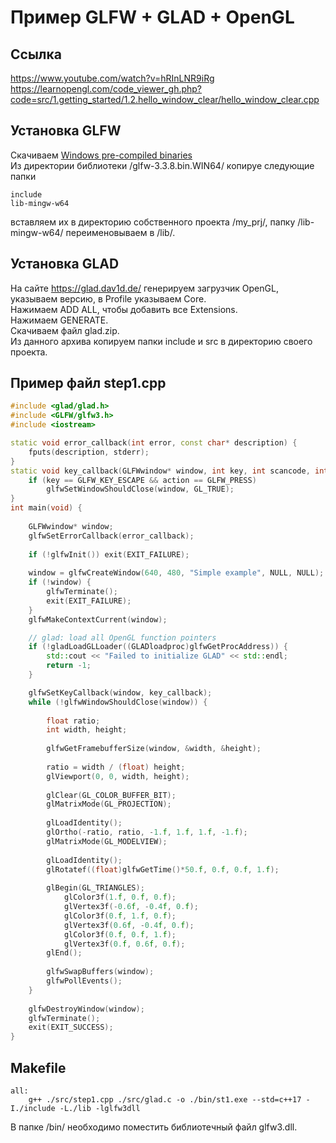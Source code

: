 # Пример GLFW + GLAD + OpenGL

## Ссылка
https://www.youtube.com/watch?v=hRInLNR9iRg  
https://learnopengl.com/code_viewer_gh.php?code=src/1.getting_started/1.2.hello_window_clear/hello_window_clear.cpp  

## Установка GLFW
Скачиваем [Windows pre-compiled binaries](https://github.com/glfw/glfw/releases/download/3.3.8/glfw-3.3.8.bin.WIN64.zip)  
Из директории библиотеки /glfw-3.3.8.bin.WIN64/ копируе следующие папки
```
include
lib-mingw-w64
```
вставляем их в директорию собственного проекта /my_prj/, папку /lib-mingw-w64/ переименовываем в /lib/.

## Установка GLAD
На сайте https://glad.dav1d.de/ генерируем загрузчик OpenGL, указываем версию, в Profile указываем Core.  
Нажимаем ADD ALL, чтобы добавить все Extensions.  
Нажимаем GENERATE.  
Скачиваем файл glad.zip.  
Из данного архива копируем папки include и src в директорию своего проекта. 

## Пример файл step1.cpp
```cpp
#include <glad/glad.h>
#include <GLFW/glfw3.h>
#include <iostream>

static void error_callback(int error, const char* description) {
    fputs(description, stderr);
}
static void key_callback(GLFWwindow* window, int key, int scancode, int action, int mods) {
    if (key == GLFW_KEY_ESCAPE && action == GLFW_PRESS)
        glfwSetWindowShouldClose(window, GL_TRUE);
}
int main(void) {
    
    GLFWwindow* window;
    glfwSetErrorCallback(error_callback);
    
    if (!glfwInit()) exit(EXIT_FAILURE);
    
    window = glfwCreateWindow(640, 480, "Simple example", NULL, NULL);
    if (!window) {
        glfwTerminate();
        exit(EXIT_FAILURE);
    }
    glfwMakeContextCurrent(window);

    // glad: load all OpenGL function pointers
    if (!gladLoadGLLoader((GLADloadproc)glfwGetProcAddress)) {
        std::cout << "Failed to initialize GLAD" << std::endl;
        return -1;
    }

    glfwSetKeyCallback(window, key_callback);
    while (!glfwWindowShouldClose(window)) {
        
        float ratio;
        int width, height;
        
        glfwGetFramebufferSize(window, &width, &height);
        
        ratio = width / (float) height;
        glViewport(0, 0, width, height);
        
        glClear(GL_COLOR_BUFFER_BIT);
        glMatrixMode(GL_PROJECTION);
        
        glLoadIdentity();
        glOrtho(-ratio, ratio, -1.f, 1.f, 1.f, -1.f);
        glMatrixMode(GL_MODELVIEW);
        
        glLoadIdentity();
        glRotatef((float)glfwGetTime()*50.f, 0.f, 0.f, 1.f);
        
        glBegin(GL_TRIANGLES);
            glColor3f(1.f, 0.f, 0.f);
            glVertex3f(-0.6f, -0.4f, 0.f);
            glColor3f(0.f, 1.f, 0.f);
            glVertex3f(0.6f, -0.4f, 0.f);
            glColor3f(0.f, 0.f, 1.f);
            glVertex3f(0.f, 0.6f, 0.f);
        glEnd();
        
        glfwSwapBuffers(window);
        glfwPollEvents();
    }
    
    glfwDestroyWindow(window);
    glfwTerminate();
    exit(EXIT_SUCCESS);
}
```

## Makefile
```
all:
	g++ ./src/step1.cpp ./src/glad.c -o ./bin/st1.exe --std=c++17 -I./include -L./lib -lglfw3dll
```
В папке /bin/ необходимо поместить библиотечный файл glfw3.dll. 
